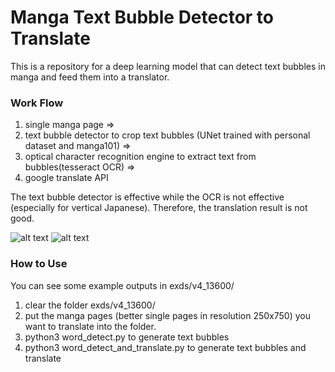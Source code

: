# Manga Text Bubble Detector to Translate
This is a repository for a deep learning model that can detect text bubbles in manga and feed them into a translator.


### Work Flow
1. single manga page =>
2. text bubble detector to crop text bubbles (UNet trained with personal dataset and manga101) =>
3. optical character recognition engine to extract text from bubbles(tesseract OCR) => 
4. google translate API

The text bubble detector is effective while the OCR is not effective (especially for vertical Japanese). Therefore, the translation result is not good.

![alt text](/wd_lab/v4_13600/#cont/003l_cont.jpg "Title")
![alt text](/wd_lab/v4_13600/#cont/003r_cont.jpg "Title")

### How to Use
You can see some example outputs in exds/v4_13600/
1. clear the folder exds/v4_13600/
2. put the manga pages (better single pages in resolution 250x750) you want to translate into the folder.
3. python3 word_detect.py to generate text bubbles
4. python3 word_detect_and_translate.py to generate text bubbles and translate
